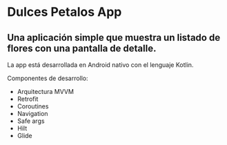 # Dulces Petalos App

## Una aplicación simple que muestra un listado de flores con una pantalla de detalle.

La app está desarrollada en Android nativo con el lenguaje Kotlin.

Componentes de desarrollo:
  - Arquitectura MVVM
  - Retrofit
  - Coroutines
  - Navigation
  - Safe args
  - Hilt
  - Glide
